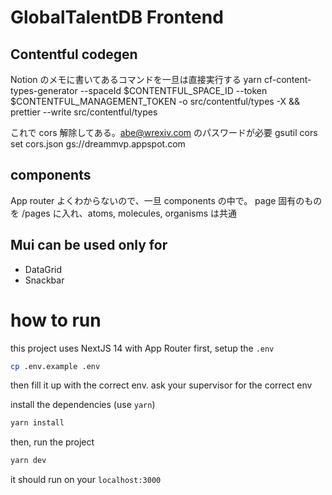 # GlobalTalentDB Frontend

## Contentful codegen

Notion のメモに書いてあるコマンドを一旦は直接実行する
yarn cf-content-types-generator --spaceId $CONTENTFUL_SPACE_ID --token $CONTENTFUL_MANAGEMENT_TOKEN -o src/contentful/types -X && prettier --write src/contentful/types

これで cors 解除してある。abe@wrexiv.com のパスワードが必要
gsutil cors set cors.json gs://dreammvp.appspot.com

## components

App router よくわからないので、一旦 components の中で。
page 固有のものを /pages に入れ、atoms, molecules, organisms は共通

## Mui can be used only for
- DataGrid
- Snackbar


# how to run
this project uses NextJS 14 with App Router
first, setup the `.env`
```bash
cp .env.example .env
```

then fill it up with the correct env. ask your supervisor for the correct env

install the dependencies (use `yarn`)
```bash
yarn install
```
then, run the project
```bash
yarn dev
```

it should run on your `localhost:3000`

